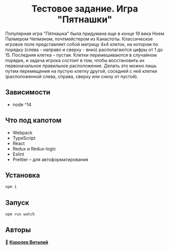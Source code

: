 <h1 align="center">Тестовое задание. Игра "Пятнашки"</h1>
<p>Популярная игра "Пятнашка" была придумана еще в конце 19 века Ноем Палмером Чепмэном, почтмейстером из Канастоты. Классическое игровое поле представляет собой матрицу 4х4 клеток, на котором по порядку (слева - направо и сверху - вниз) располагаются цифры от 1 до 15. Последняя клетка – пустая. Клетки перемешиваются в случайном порядке, и задача игрока состоит в том, чтобы восстановить их первоначальное правильное расположение. Делать это можно лишь путем перемещения на пустую клетку другой, соседней с ней клетки (расположенной слева, справа, сверху или снизу от пустой).</p>

## Зависимости

- node ^14

## Что под капотом

- Webpack
- TypeScript
- React
- Redux и Redux-logic
- Eslint
- Prettier – для автоформатирования

## Установка

```sh
npm i
```

## Запуск

```sh
npm run watch
```

## Авторы

👤 **[Королев Виталий](https://github.com/korolevva/)**